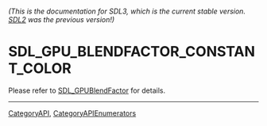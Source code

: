 ###### (This is the documentation for SDL3, which is the current stable version. [SDL2](https://wiki.libsdl.org/SDL2/) was the previous version!)
# SDL_GPU_BLENDFACTOR_CONSTANT_COLOR

Please refer to [SDL_GPUBlendFactor](SDL_GPUBlendFactor) for details.

----
[CategoryAPI](CategoryAPI), [CategoryAPIEnumerators](CategoryAPIEnumerators)

